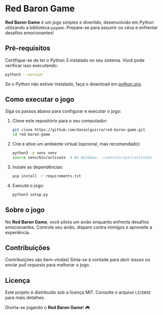 # Red Baron Game

**Red Baron Game** é um jogo simples e divertido, desenvolvido em Python utilizando a biblioteca `pygame`. Prepare-se para assumir os céus e enfrentar desafios emocionantes!

## Pré-requisitos

Certifique-se de ter o Python 3 instalado no seu sistema. Você pode verificar isso executando:

```bash
python3 --version
```

Se o Python não estiver instalado, faça o download em [python.org](https://www.python.org/).

## Como executar o jogo

Siga os passos abaixo para configurar e executar o jogo:

1. Clone este repositório para o seu computador:

   ```bash
   git clone https://github.com/danielguirra/red-baron-game.git
   cd red-baron-game
   ```

2. Crie e ative um ambiente virtual (opcional, mas recomendado):

   ```bash
   python3 -m venv venv
   source venv/bin/activate  # No Windows: .\venv\Scripts\activate
   ```

3. Instale as dependências:

   ```bash
   pip install -r requirements.txt
   ```

4. Execute o jogo:
   ```bash
   python3 setup.py
   ```

## Sobre o jogo

No **Red Baron Game**, você pilota um avião enquanto enfrenta desafios emocionantes. Controle seu avião, dispare contra inimigos e aproveite a experiência.

## Contribuições

Contribuições são bem-vindas! Sinta-se à vontade para abrir _issues_ ou enviar _pull requests_ para melhorar o jogo.

## Licença

Este projeto é distribuído sob a licença MIT. Consulte o arquivo `LICENSE` para mais detalhes.

Divirta-se jogando o **Red Baron Game**! 🎮
